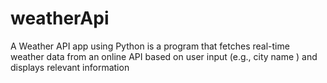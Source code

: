 # weatherApi
A Weather API app using Python is a program that fetches real-time weather data from an online API based on user input (e.g., city name ) and displays relevant information
